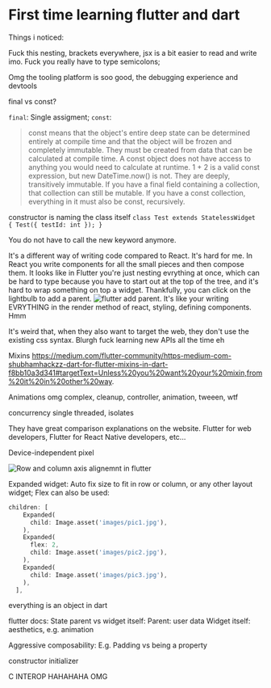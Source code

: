 # First time learning flutter and dart

Things i noticed:

Fuck this nesting, brackets everywhere, jsx is a bit easier to read and write imo.
Fuck you really have to type semicolons;

Omg the tooling platform is soo good, the debugging experience and devtools

final vs const?

`final`: Single assigment;
`const`:

> const means that the object's entire deep state can be determined entirely at compile time and that the object will be frozen and completely immutable.
> They must be created from data that can be calculated at compile time. A const object does not have access to anything you would need to calculate at runtime. 1 + 2 is a valid const expression, but new DateTime.now() is not.
> They are deeply, transitively immutable. If you have a final field containing a collection, that collection can still be mutable. If you have a const collection, everything in it must also be const, recursively.

constructor is naming the class itself
`class Test extends StatelessWidget { Test({ testId: int }); }`

You do not have to call the new keyword anymore.

It's a different way of writing code compared to React.
It's hard for me. In React you write components for all the small pieces and then compose them.
It looks like in Flutter you're just nesting evrything at once, which can be hard to type because you have to start out at the top of the tree, and it's hard to wrap something on top a widget. Thankfully, you can click on the lightbulb to add a parent. ![flutter add parent](images/flutter_add_parent.svg).
It's like your writing EVRYTHING in the render method of react, styling, defining components. Hmm

It's weird that, when they also want to target the web, they don't use the existing css syntax. Blurgh fuck learning new APIs all the time eh

Mixins
https://medium.com/flutter-community/https-medium-com-shubhamhackzz-dart-for-flutter-mixins-in-dart-f8bb10a3d341#targetText=Unless%20you%20want%20your%20mixin,from%20it%20in%20other%20way.

Animations omg complex, cleanup, controller, animation, tweeen, wtf

concurrency
single threaded, isolates

They have great comparison explanations on the website. Flutter for web developers, Flutter for React Native developers, etc...

Device-independent pixel

![Row and column axis alignemnt in flutter](./images/row_column_alignment)

Expanded widget: Auto fix size to fit in row or column, or any other layout widget;
Flex can also be used:

```dart
children: [
    Expanded(
      child: Image.asset('images/pic1.jpg'),
    ),
    Expanded(
      flex: 2,
      child: Image.asset('images/pic2.jpg'),
    ),
    Expanded(
      child: Image.asset('images/pic3.jpg'),
    ),
  ],
```

everything is an object in dart

flutter docs:
State parent vs widget itself:
Parent: user data
Widget itself: aesthetics, e.g. animation

Aggressive composability:
E.g. Padding vs being a property

constructor initializer

C INTEROP HAHAHAHA OMG
